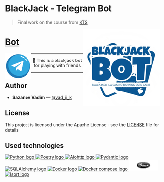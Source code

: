 # BlackJack - Telegram Bot
> Final work on the course from [KTS](https://kts.studio/)

<img alt="Bot logo" align="right" width="250" src=".github/images/bot_logo.png"/>

# [Bot](https://t.me/bj_21_bot)
<div>
    <a href="https://t.me/bj_21_bot" target="_blank">
        <img alt="Telegram logo" align="left" src=".github/images/telegram_logo.png" width="85">
    </a>
    <hr>
    <p align="center">🤖 This is a blackjack bot for playing with friends</p>
    <hr>
</div>

## Author
  * **Sazanov Vadim** — [@vad_ii_k](https://t.me/vad_ii_k)

## License
This project is licensed under the Apache License - see the [LICENSE](https://github.com/vad-ii-k/BlackJack-TelegramBot/blob/master/LICENSE) file for details

## Used technologies
<div>
    <a href="https://github.com/python/cpython" target="_blank">
        <img alt="Python logo" src="https://www.python.org/static/img/python-logo@2x.png" height="35px">
    </a>
    <a href="https://github.com/python-poetry/poetry" target="_blank">
        <img alt="Poetry logo" src="https://python-poetry.org/images/logo-origami.svg" height="35px">
    </a>
    <a href="https://github.com/aio-libs/aiohttp" target="_blank">
        <img alt="Aiohttp logo" src="https://docs.aiohttp.org/en/stable/_static/aiohttp-plain.svg" height="35px">
    </a>
    <a href="https://github.com/pydantic/pydantic" target="_blank">
        <img alt="Pydantic logo" src="https://pydantic-docs.helpmanual.io/logo-white.svg" height="35px">
    </a>
    <a href="https://github.com/sqlalchemy" target="_blank">
        <img alt="SQLAlchemy logo" src="https://www.sqlalchemy.org/img/sqla_logo.png" height="35px">
    </a>
    <a href="https://github.com/docker" target="_blank">
        <img alt="Docker logo" src="https://github.com/microsoft/docker/blob/master/docs/static_files/docker-logo-compressed.png?raw=true" height="35px">
    </a>
    <a href="https://github.com/docker/compose" target="_blank">
        <img alt="Docker compose logo" src="https://github.com/docker/compose/blob/v2/logo.png?raw=true" height="35px">
    </a>
    <a href="https://github.com/psf/black" target="_blank">
        <img alt="Black logo" src="https://raw.githubusercontent.com/psf/black/main/docs/_static/logo2-readme.png" height="35px">
    </a>
    <a href="https://github.com/PyCQA/isort" target="_blank">
        <img alt="Isort logo" src="https://pycqa.github.io/isort/art/logo.png" height="35px">
    </a>
</div>
